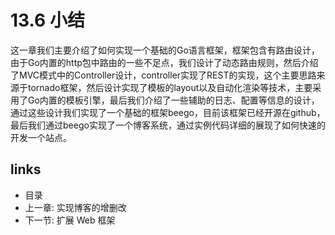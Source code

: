 # 13.6 小结
这一章我们主要介绍了如何实现一个基础的Go语言框架，框架包含有路由设计，由于Go内置的http包中路由的一些不足点，我们设计了动态路由规则，然后介绍了MVC模式中的Controller设计，controller实现了REST的实现，这个主要思路来源于tornado框架，然后设计实现了模板的layout以及自动化渲染等技术，主要采用了Go内置的模板引擎，最后我们介绍了一些辅助的日志、配置等信息的设计，通过这些设计我们实现了一个基础的框架beego，目前该框架已经开源在github，最后我们通过beego实现了一个博客系统，通过实例代码详细的展现了如何快速的开发一个站点。

## links
   * <a router-link="/">目录</a>
   * 上一章: <a router-link="/zh/13.5">实现博客的增删改</a>
   * 下一节: <a router-link="/zh/14.0">扩展 Web 框架</a>